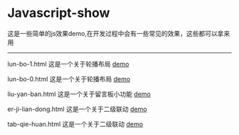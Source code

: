# Javascript-show
这是一些简单的js效果demo,在开发过程中会有一些常见的效果，这些都可以拿来用
****
 lun-bo-1.html 这是一个关于轮播布局 [demo](https://jackchenggz.github.io/Javascript-show/lun-bo-1.html)  
 
lun-bo-0.html 这是一个关于轮播布局 [demo](https://jackchenggz.github.io/Javascript-show/lun-bo-0.html)

liu-yan-ban.html 这是一个关于留言板小功能 [demo](https://jackchenggz.github.io/Javascript-show/liu-yan-ban.html) 

er-ji-lian-dong.html 这是一个关于二级联动 [demo](https://jackchenggz.github.io/Javascript-show/er-ji-lian-dong.html)

tab-qie-huan.html 这是一个关于二级联动 [demo](https://jackchenggz.github.io/Javascript-show/tab-qie-huan.html)
